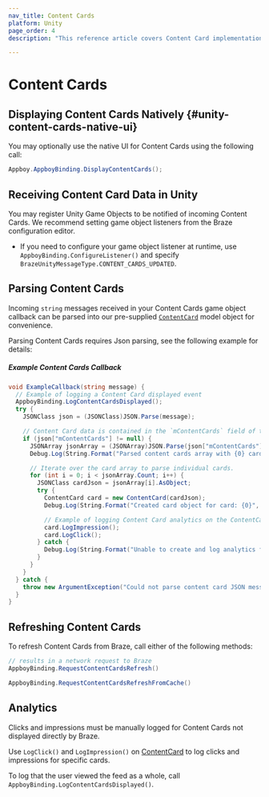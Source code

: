 ```yaml
---
nav_title: Content Cards
platform: Unity
page_order: 4
description: "This reference article covers Content Card implementation guidelines for the Unity platform."

---
```


# Content Cards

## Displaying Content Cards Natively {#unity-content-cards-native-ui}

You may optionally use the native UI for Content Cards using the following call:

```csharp
Appboy.AppboyBinding.DisplayContentCards();
```

## Receiving Content Card Data in Unity

You may register Unity Game Objects to be notified of incoming Content Cards. We recommend setting game object listeners from the Braze configuration editor.

- If you need to configure your game object listener at runtime, use `AppboyBinding.ConfigureListener()` and specify `BrazeUnityMessageType.CONTENT_CARDS_UPDATED`.

## Parsing Content Cards

Incoming `string` messages received in your Content Cards game object callback can be parsed into our pre-supplied [`ContentCard`][17] model object for convenience.

Parsing Content Cards requires Json parsing, see the following example for details:

##### Example Content Cards Callback

```csharp
void ExampleCallback(string message) {
  // Example of logging a Content Card displayed event
  AppboyBinding.LogContentCardsDisplayed();
  try {
    JSONClass json = (JSONClass)JSON.Parse(message);

    // Content Card data is contained in the `mContentCards` field of the top level object.
    if (json["mContentCards"] != null) {
      JSONArray jsonArray = (JSONArray)JSON.Parse(json["mContentCards"].ToString());
      Debug.Log(String.Format("Parsed content cards array with {0} cards", jsonArray.Count));

      // Iterate over the card array to parse individual cards.
      for (int i = 0; i < jsonArray.Count; i++) {
        JSONClass cardJson = jsonArray[i].AsObject;
        try {
          ContentCard card = new ContentCard(cardJson);
          Debug.Log(String.Format("Created card object for card: {0}", card));

          // Example of logging Content Card analytics on the ContentCard object 
          card.LogImpression();
          card.LogClick();
        } catch {
          Debug.Log(String.Format("Unable to create and log analytics for card {0}", cardJson));
        }
      }
    }
  } catch {
    throw new ArgumentException("Could not parse content card JSON message.");
  }
}
```

## Refreshing Content Cards

To refresh Content Cards from Braze, call either of the following methods:

```csharp
// results in a network request to Braze
AppboyBinding.RequestContentCardsRefresh()

AppboyBinding.RequestContentCardsRefreshFromCache()
```

## Analytics

Clicks and impressions must be manually logged for Content Cards not displayed directly by Braze.

Use `LogClick()` and `LogImpression()` on [ContentCard][17] to log clicks and impressions for specific cards.

To log that the user viewed the feed as a whole, call `AppboyBinding.LogContentCardsDisplayed()`.

[17]: https://github.com/Appboy/appboy-unity-sdk/blob/master/Assets/Plugins/Appboy/models/Cards/ContentCard.cs

